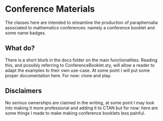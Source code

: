 # Conference Materials
The classes here are intended to streamline the production of paraphernalia associated to mathematics conferences:  namely a conference booklet and some name badges.

## What do?
There is a short blurb in the docs folder on the main functionalities.  Reading this, and possibly referring to ConferenceBooklet.sty, will allow a reader to adapt the examples to their own use-case.  At some point I will put some proper documentation here.  For now:  clone and play.

## Disclaimers
No serious ownerships are claimed in the writing, at some point I may look into making it more professional and adding it to CTAN but for now:  here are some things I made to make making conference booklets less painful.
